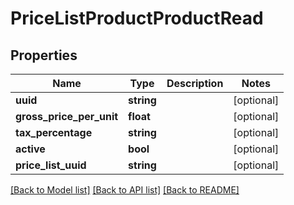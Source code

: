 # PriceListProductProductRead

## Properties
Name | Type | Description | Notes
------------ | ------------- | ------------- | -------------
**uuid** | **string** |  | [optional] 
**gross_price_per_unit** | **float** |  | [optional] 
**tax_percentage** | **string** |  | [optional] 
**active** | **bool** |  | [optional] 
**price_list_uuid** | **string** |  | [optional] 

[[Back to Model list]](../../README.md#documentation-for-models) [[Back to API list]](../../README.md#documentation-for-api-endpoints) [[Back to README]](../../README.md)

